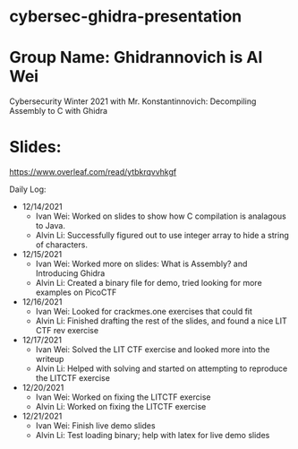 # cybersec-ghidra-presentation
# Group Name: Ghidrannovich is Al Wei
Cybersecurity Winter 2021 with Mr. Konstantinnovich: Decompiling Assembly to C with Ghidra

# Slides:
https://www.overleaf.com/read/ytbkrqvvhkgf

Daily Log:
- 12/14/2021
    - Ivan Wei: Worked on slides to show how C compilation is analagous to Java.
    - Alvin Li: Successfully figured out to use integer array to hide a string of characters.
- 12/15/2021
    - Ivan Wei: Worked more on slides: What is Assembly? and Introducing Ghidra
    - Alvin Li: Created a binary file for demo, tried looking for more examples on PicoCTF
- 12/16/2021
    - Ivan Wei: Looked for crackmes.one exercises that could fit
    - Alvin Li: Finished drafting the rest of the slides, and found a nice LIT CTF rev exercise 
- 12/17/2021
    - Ivan Wei: Solved the LIT CTF exercise and looked more into the writeup 
    - Alvin Li: Helped with solving and started on attempting to reproduce the LITCTF exercise
- 12/20/2021
    - Ivan Wei: Worked on fixing the LITCTF exercise
    - Alvin Li: Worked on fixing the LITCTF exercise
- 12/21/2021
    - Ivan Wei: Finish live demo slides
    - Alvin Li: Test loading binary; help with latex for live demo slides
